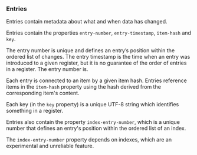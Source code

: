 ### Entries

Entries contain metadata about what and when data has changed. 

Entries contain the properties `entry-number`,  `entry-timestamp`, `item-hash`
and `key`. 

The entry number is unique and defines an entry’s position within the ordered
list of changes. The entry timestamp is the time when an entry was introduced
to a given register, but it is no guarantee of the order of entries in a
register. The entry number is.

Each entry is connected to an item by a given item hash. Entries reference
items in the `item-hash` property using the hash derived from the
corresponding item's content.

Each key (in the `key` property) is a unique UTF-8 string which identifies
something in a register. 

Entries also contain the property `index-entry-number`, which is a unique
number that defines an entry's position within the ordered list of an index. 

The `index-entry-number` property depends on indexes, which are an
experimental and unreliable feature.

